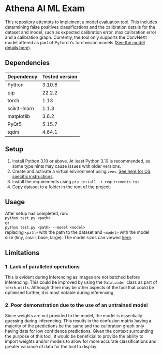 # Athena AI ML Exam

This repository attempts to implement a model evaluation tool. This includes determining false positives classifications and the calibration details for the dataset and model, such as expected calibration error, max calibration error and a calibration graph. Currently, the tool only supports the ConvNeXt model offered as part of PyTorch's torchvision models ([See the model details here](https://pytorch.org/vision/main/models/convnext.html)).

## Dependencies

| Dependency   | Tested version |
| ------------ | -------------- |
| Python       | 3.10.8         |
| pip          | 22.2.2         |
| torch        | 1.13           |
| scikit-learn | 1.1.3          |
| matplotlib   | 3.6.2          |
| PyQt5        | 5.15.7         |
| tqdm         | 4.64.1         |

## Setup

1. Install Python 3.10 or above. At least Python 3.10 is recommended, as some type hints may cause issues with older versions.
2. Create and activate a virtual environment using `venv`. [See here for OS specific instructions](https://docs.python.org/3/tutorial/venv.html).
3. Install the requirements using `pip install -r requirements.txt`.
4. Copy dataset to a folder in the root of the project.

## Usage

After setup has completed, run:  
`python test.py <path>`  
or  
`python test.py <path> --model <model>`  
replacing `<path>` with the path to the dataset and `<model>` with the model size (tiny, small, base, large). The model sizes can viewed [here](https://pytorch.org/vision/main/models/convnext.html).

## Limitations

### 1. Lack of paralleled operations

This is evident during inferencing as images are not batched before inferencing. This could be improved by using the `DataLoader` class as part of `torch.utils`. Although there may be other aspects of the tool that could be optimised further, it is most notable during inferencing.

### 2. Poor demonstration due to the use of an untrained model

Since weights are not provided to the model, the model is essentially guessing during inferencing. This results in the confusion matrix having a majority of the predictions be the same and the calibration graph only having data for low confidence predictions. Given the context surrounding the purpose of this tool, it would be beneficial to provide the ability to import weights and/or models to allow for more accurate classifications and greater variance of data for the tool to display.
